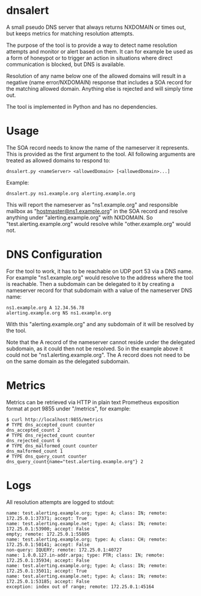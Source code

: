 # dnsalert
A small pseudo DNS server that always returns NXDOMAIN or times out, but keeps
metrics for matching resolution attempts.

The purpose of the tool is to provide a way to detect name resolution attempts
and monitor or alert based on them. It can for example be used as a form of
honeypot or to trigger an action in situations where direct communication is
blocked, but DNS is available.

Resolution of any name below one of the allowed domains will result in a
negative (name error/NXDOMAIN) response that includes a SOA record for the
matching allowed domain. Anything else is rejected and will simply time out.

The tool is implemented in Python and has no dependencies.

# Usage
The SOA record needs to know the name of the nameserver it represents. This is
provided as the first argument to the tool. All following arguments are treated
as allowed domains to respond to:

```
dnsalert.py <nameServer> <allowedDomain> [<allowedDomain>...]
```

Example:

```
dnsalert.py ns1.example.org alerting.example.org
```

This will report the nameserver as "ns1.example.org" and responsible mailbox as
"hostmaster@ns1.example.org" in the SOA record and resolve anything under
"alerting.example.org" with NXDOMAIN. So "test.alerting.example.org" would
resolve while "other.example.org" would not.

# DNS Configuration
For the tool to work, it has to be reachable on UDP port 53 via a DNS name. For
example "ns1.example.org" would resolve to the address where the tool is
reachable. Then a subdomain can be delegated to it by creating a nameserver
record for that subdomain with a value of the nameserver DNS name:

```
ns1.example.org A 12.34.56.78
alerting.example.org NS ns1.example.org
```

With this "alerting.example.org" and any subdomain of it will be resolved by the
tool.

Note that the A record of the nameserver cannot reside under the delegated
subdomain, as it could then not be resolved. So in the example above it could
not be "ns1.alerting.example.org". The A record does not need to be on the same
domain as the delegated subdomain.

# Metrics
Metrics can be retrieved via HTTP in plain text Prometheus exposition format
at port 9855 under "/metrics", for example:

```
$ curl http://localhost:9855/metrics
# TYPE dns_accepted_count counter
dns_accepted_count 2
# TYPE dns_rejected_count counter
dns_rejected_count 6
# TYPE dns_malformed_count counter
dns_malformed_count 1
# TYPE dns_query_count counter
dns_query_count{name="test.alerting.example.org"} 2
```

# Logs
All resolution attempts are logged to stdout:

```
name: test.alerting.example.org; type: A; class: IN; remote: 172.25.0.1:37371; accept: True
name: test.alerting.example.net; type: A; class: IN; remote: 172.25.0.1:53900; accept: False
empty; remote: 172.25.0.1:55805
name: test.alerting.example.org; type: A; class: CH; remote: 172.25.0.1:50141; accept: False
non-query: IQUERY; remote: 172.25.0.1:40727
name: 1.0.0.127.in-addr.arpa; type: PTR; class: IN; remote: 172.25.0.1:35934; accept: False
name: test.alerting.example.org; type: A; class: IN; remote: 172.25.0.1:35011; accept: True
name: test.alerting.example.net; type: A; class: IN; remote: 172.25.0.1:53185; accept: False
exception: index out of range; remote: 172.25.0.1:45164
```

